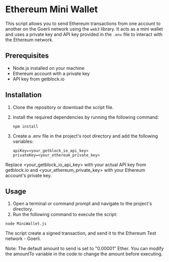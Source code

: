 # Ethereum Mini Wallet

This script allows you to send Ethereum transactions from one account to another on the Goerli network using the `web3` library. It acts as a mini wallet and uses a private key and API key provided in the `.env` file to interact with the Ethereum network.

## Prerequisites

- Node.js installed on your machine
- Ethereum account with a private key
- API key from getblock.io

## Installation

1. Clone the repository or download the script file.
2. Install the required dependencies by running the following command:

   ```shell
   npm install
   ```
3. Create a .env file in the project's root directory and add the following variables:
    ```shell
    apiKey=<your_getblock_io_api_key>
    privateKey=<your_ethereum_private_key>
    ```
 Replace <your_getblock_io_api_key> with your actual API key from getblock.io and <your_ethereum_private_key> with your Ethereum account's private key.

 ## Usage
 1. Open a terminal or command prompt and navigate to the project's directory.
 2. Run the following command to execute the script:

```shell
node MiniWallet.js
```
The script create a signed transaction, and send it to the Ethereum Test network - Goerli.

Note: The default amount to send is set to "0.00001" Ether. You can modify the amountTo variable in the code to change the amount before executing.